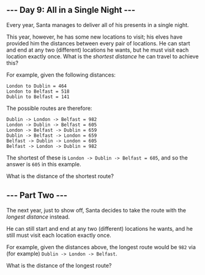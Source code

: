 --- Day 9: All in a Single Night ---
------------------------------------

Every year, Santa manages to deliver all of his presents in a single night.


This year, however, he has some new locations to visit; his elves have provided him the distances between every pair of locations. He can start and end at any two (different) locations he wants, but he must visit each location exactly once. What is the *shortest distance* he can travel to achieve this?


For example, given the following distances:



```
London to Dublin = 464
London to Belfast = 518
Dublin to Belfast = 141

```

The possible routes are therefore:



```
Dublin -> London -> Belfast = 982
London -> Dublin -> Belfast = 605
London -> Belfast -> Dublin = 659
Dublin -> Belfast -> London = 659
Belfast -> Dublin -> London = 605
Belfast -> London -> Dublin = 982

```

The shortest of these is `London -> Dublin -> Belfast = 605`, and so the answer is `605` in this example.


What is the distance of the shortest route?


--- Part Two ---
----------------

The next year, just to show off, Santa decides to take the route with the *longest distance* instead.


He can still start and end at any two (different) locations he wants, and he still must visit each location exactly once.


For example, given the distances above, the longest route would be `982` via (for example) `Dublin -> London -> Belfast`.


What is the distance of the longest route?


